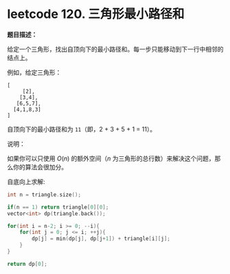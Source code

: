 # leetcode 120. 三角形最小路径和

**题目描述：**

给定一个三角形，找出自顶向下的最小路径和。每一步只能移动到下一行中相邻的结点上。

例如，给定三角形：

```
[
     [2],
    [3,4],
   [6,5,7],
  [4,1,8,3]
]
```

自顶向下的最小路径和为 `11`（即，2 + 3 + 5 + 1 = 11）。

说明：

如果你可以只使用 *O*(*n*) 的额外空间（*n* 为三角形的总行数）来解决这个问题，那么你的算法会很加分。

自底向上求解:

```c++
int n = triangle.size();

if(n == 1) return triangle[0][0];
vector<int> dp(triangle.back());

for(int i = n-2; i >= 0; --i){
    for(int j = 0; j <= i; ++j){
        dp[j] = min(dp[j], dp[j+1]) + triangle[i][j];
    }
}

return dp[0];
```


